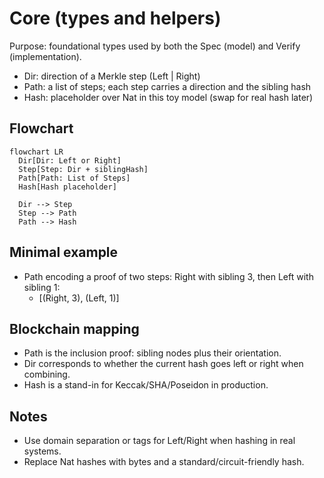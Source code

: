 # Core (types and helpers)

Purpose: foundational types used by both the Spec (model) and Verify (implementation).

- Dir: direction of a Merkle step (Left | Right)
- Path: a list of steps; each step carries a direction and the sibling hash
- Hash: placeholder over Nat in this toy model (swap for real hash later)

## Flowchart
```mermaid
flowchart LR
  Dir[Dir: Left or Right]
  Step[Step: Dir + siblingHash]
  Path[Path: List of Steps]
  Hash[Hash placeholder]

  Dir --> Step
  Step --> Path
  Path --> Hash
```

## Minimal example
- Path encoding a proof of two steps: Right with sibling 3, then Left with sibling 1:
  - [(Right, 3), (Left, 1)]

## Blockchain mapping
- Path is the inclusion proof: sibling nodes plus their orientation.
- Dir corresponds to whether the current hash goes left or right when combining.
- Hash is a stand-in for Keccak/SHA/Poseidon in production.

## Notes
- Use domain separation or tags for Left/Right when hashing in real systems.
- Replace Nat hashes with bytes and a standard/circuit-friendly hash.
